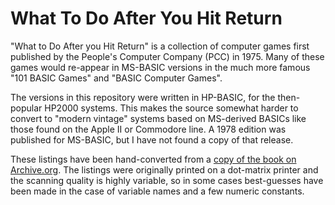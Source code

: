 # What To Do After You Hit Return

"What to Do After you Hit Return" is a collection of computer games first published by the People's Computer Company (PCC) in 1975. Many of these games would re-appear in MS-BASIC versions in the much more famous "101 BASIC Games" and "BASIC Computer Games".

The versions in this repository were written in HP-BASIC, for the then-popular HP2000 systems. This makes the source somewhat harder to convert to "modern vintage" systems based on MS-derived BASICs like those found on the Apple II or Commodore line. A 1978 edition was published for MS-BASIC, but I have not found a copy of that release.

These listings have been hand-converted from a [copy of the book on Archive.org](https://archive.org/details/Whattodoafteryouhitreturn). The listings were originally printed on a dot-matrix printer and the scanning quality is highly variable, so in some cases best-guesses have been made in the case of variable names and a few numeric constants.
